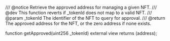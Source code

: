 /// @notice Retrieve the approved address for managing a given NFT.
/// @dev This function reverts if _tokenId does not map to a valid NFT.
/// @param _tokenId The identifier of the NFT to query for approval.
/// @return The approved address for the NFT, or the zero address if none exists.

function getApproved(uint256 _tokenId) external view returns (address);